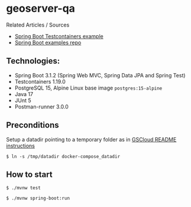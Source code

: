 # geoserver-qa

Related Articles / Sources
* [Spring Boot Testcontainers example](https://mkyong.com/spring-boot/spring-boot-testcontainers-example/)
* [Spring Boot examples repo](https://github.com/mkyong/spring-boot)

## Technologies:
* Spring Boot 3.1.2 (Spring Web MVC, Spring Data JPA and Spring Test)
* Testcontainers 1.19.0
* PostgreSQL 15, Alpine Linux base image `postgres:15-alpine`
* Java 17
* JUnt 5
* Postman-runner 3.0.0

## Preconditions

Setup a datadir pointing to a temporary folder as in [GSCloud README instructions](https://github.com/geoserver/geoserver-cloud#development-runs)
```
$ ln -s /tmp/datadir docker-compose_datadir
```

## How to start
```
$ ./mvnw test

$ ./mvnw spring-boot:run
```



